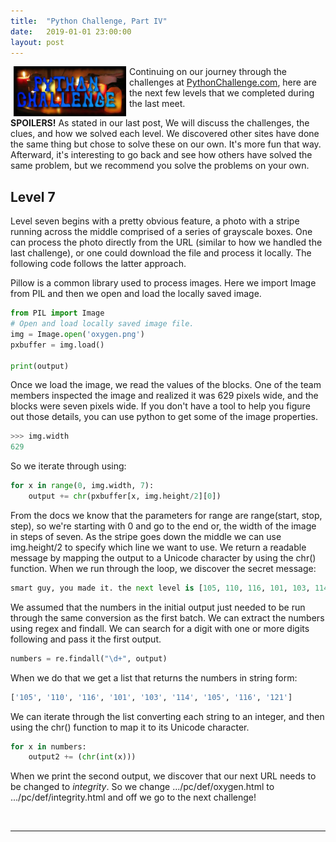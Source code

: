 ```yaml
---
title:  "Python Challenge, Part IV"
date:   2019-01-01 23:00:00
layout: post
---
```


<img src="/images/PyChallenge.jpg" alt="Python Challenge" align="left" hspace="5" style="width:180px;">


Continuing on our journey through the challenges at [PythonChallenge.com](www.pythonchallenge.com), here are the next 
few levels that we completed during the last meet.

**SPOILERS!** As stated in our last post, We will discuss the challenges, the clues, and how we solved each level. We 
discovered other sites have done the same thing but chose to solve these on our own. It's more fun that way. Afterward, 
it's interesting to go back and see how others have solved the same problem, but we recommend you solve the problems on 
your own. 

## Level 7
Level seven begins with a pretty obvious feature, a photo with a stripe running across the middle comprised of a series 
of grayscale boxes. One can process the photo directly from the URL (similar to how we handled the last challenge), or 
one could download the file and process it locally. The following code follows the latter approach. 

<!--break-->

Pillow is a common library used to process images. Here we import Image from PIL and then we open and load the locally 
saved image. 

```python
from PIL import Image
# Open and load locally saved image file.
img = Image.open('oxygen.png')
pxbuffer = img.load()

print(output)
```
Once we load the image, we read the values of the blocks. One of the team members inspected the image and realized it 
was 629 pixels wide, and the blocks were seven pixels wide. If you don't have a tool to help you figure out those 
details, you can use python to get some of the image properties. 

```python
>>> img.width
629
```

So we iterate through using:

```python
for x in range(0, img.width, 7):
    output += chr(pxbuffer[x, img.height/2][0])

```

From the docs we know that the parameters for range are range(start, stop, step), so we're starting with 0 and go to the
end or, the width of the image in steps of seven. As the stripe goes down the middle we can use img.height/2 to specify 
which line we want to use. We return a readable message by mapping the output to a Unicode character by using the chr() 
function. When we run through the loop, we discover the secret message:

```python
smart guy, you made it. the next level is [105, 110, 116, 101, 103, 114, 105, 116, 121]pe_ 
```

We assumed that the numbers in the initial output just needed to be run through the same conversion as the first batch. 
We can extract the numbers using regex and findall. We can search for a digit with one or more digits following and pass
it the first output. 

```python 
numbers = re.findall("\d+", output)
```

When we do that we get a list that returns the numbers in string form:

```python
['105', '110', '116', '101', '103', '114', '105', '116', '121']
```

We can iterate through the list converting each string to an integer, and then using the chr() function to map it to its
Unicode character. 

```python
for x in numbers:
    output2 += (chr(int(x)))
```

When we print the second output, we discover that our next URL needs to be changed to *integrity*. So we change
.../pc/def/oxygen.html to .../pc/def/integrity.html and off we go to the next challenge! 

<br/>
<hr />